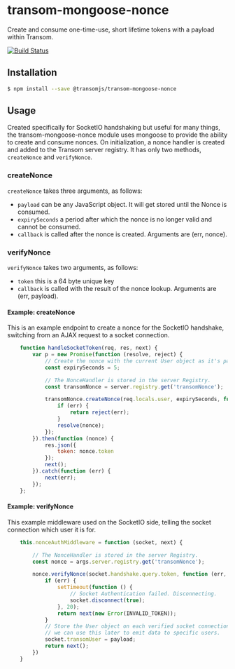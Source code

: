 # transom-mongoose-nonce
Create and consume one-time-use, short lifetime tokens with a payload within Transom.

[![Build Status](https://travis-ci.org/transomjs/transom-mongoose-nonce.svg?branch=master)](https://travis-ci.org/transomjs/transom-mongoose-nonce)

## Installation

```bash
$ npm install --save @transomjs/transom-mongoose-nonce
```

## Usage
Created specifically for SocketIO handshaking but useful for many things, the transom-mongoose-nonce module uses mongoose to provide the ability to create and consume nonces. On initialization, a nonce handler is created and added to the Transom server registry. It has only two methods, `createNonce` and `verifyNonce`.

### createNonce
`createNonce` takes three arguments, as follows:
* `payload` can be any JavaScript object. It will get stored until the Nonce is consumed.
* `expirySeconds` a period after which the nonce is no longer valid and cannot be consumed.
* `callback` is called after the nonce is created. Arguments are (err, nonce).

### verifyNonce
`verifyNonce` takes two arguments, as follows:
* `token` this is a 64 byte unique key
* `callback` is called with the result of the nonce lookup. Arguments are (err, payload).

#### Example: createNonce
This is an example endpoint to create a nonce for the SocketIO handshake, switching from an AJAX request to a socket connection.
```javascript
	function handleSocketToken(req, res, next) {
		var p = new Promise(function (resolve, reject) {
			// Create the nonce with the current User object as it's payload.
			const expirySeconds = 5;

            // The NonceHandler is stored in the server Registry.
            const transomNonce = server.registry.get('transomNonce');

			transomNonce.createNonce(req.locals.user, expirySeconds, function (err, nonce) {
				if (err) {
					return reject(err);
				}
				resolve(nonce);
			});
		}).then(function (nonce) {
			res.json({
				token: nonce.token
			});
			next();
		}).catch(function (err) {
			next(err);
		});
	}; 
```

#### Example: verifyNonce
This example middleware used on the SocketIO side, telling the socket connection which user it is for.
```javascript
    this.nonceAuthMiddleware = function (socket, next) {

        // The NonceHandler is stored in the server Registry.
        const nonce = args.server.registry.get('transomNonce');

        nonce.verifyNonce(socket.handshake.query.token, function (err, payload) {
            if (err) {
                setTimeout(function () {
                    // Socket Authentication failed. Disconnecting.
                    socket.disconnect(true);
                }, 20);
                return next(new Error(INVALID_TOKEN));
            }
            // Store the User object on each verified socket connection,
            // we can use this later to emit data to specific users.
            socket.transomUser = payload;
            return next();
        })
    }
```

